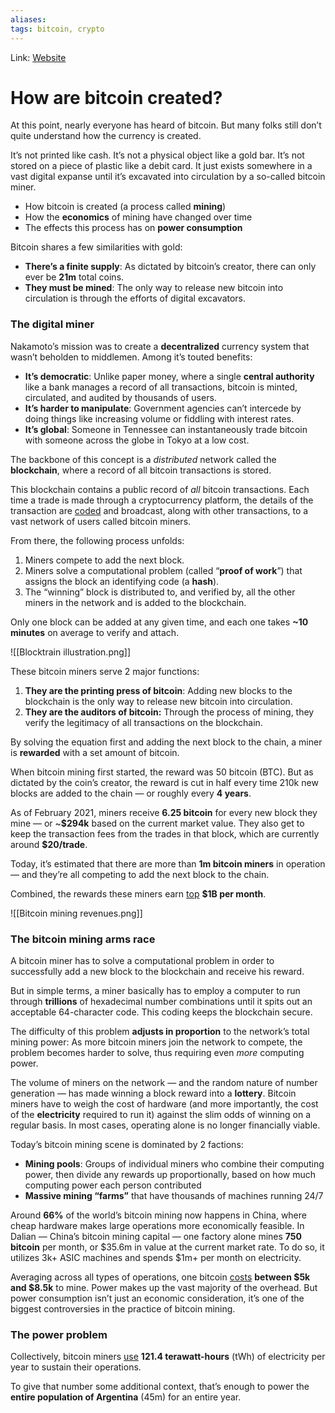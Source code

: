 ```yaml
---
aliases:
tags: bitcoin, crypto
---
```

Link: [Website](https://thehustle.co/how-are-bitcoin-created/)

# How are bitcoin created?

At this point, nearly everyone has heard of bitcoin. But many folks still don’t quite understand how the currency is created.

It’s not printed like cash. It’s not a physical object like a gold bar. It’s not stored on a piece of plastic like a debit card. It just exists somewhere in a vast digital expanse until it’s excavated into circulation by a so-called bitcoin miner.

-   How bitcoin is created (a process called **mining**)
-   How the **economics** of mining have changed over time
-   The effects this process has on **power consumption**

Bitcoin shares a few similarities with gold:
-   **There’s a finite supply**: As dictated by bitcoin’s creator, there can only ever be **21m** total coins.
-   **They must be mined**: The only way to release new bitcoin into circulation is through the efforts of digital excavators.

### The digital miner
Nakamoto’s mission was to create a **decentralized** currency system that wasn’t beholden to middlemen. Among it’s touted benefits:
-   **It’s democratic**: Unlike paper money, where a single **central authority** like a bank manages a record of all transactions, bitcoin is minted, circulated, and audited by thousands of users. 
-   **It’s harder to manipulate**: Government agencies can’t intercede by doing things like increasing volume or fiddling with interest rates.
-   **It’s global**: Someone in Tennessee can instantaneously trade bitcoin with someone across the globe in Tokyo at a low cost.

The backbone of this concept is a _distributed_ network called the **blockchain**, where a record of all bitcoin transactions is stored.

This blockchain contains a public record of _all_ bitcoin transactions. Each time a trade is made through a cryptocurrency platform, the details of the transaction are [coded](https://en.bitcoinwiki.org/wiki/SHA-256) and broadcast, along with other transactions, to a vast network of users called bitcoin miners.

From there, the following process unfolds:
1.  Miners compete to add the next block.
2.  Miners solve a computational problem (called “**proof of work**”) that assigns the block an identifying code (a **hash**).
3.  The “winning” block is distributed to, and verified by, all the other miners in the network and is added to the blockchain.

Only one block can be added at any given time, and each one takes **~10 minutes** on average to verify and attach.

![[Blocktrain illustration.png]]

These bitcoin miners serve 2 major functions:
1.  **They are the printing press of bitcoin**: Adding new blocks to the blockchain is the only way to release new bitcoin into circulation.
2.  **They are the auditors of bitcoin:** Through the process of mining, they verify the legitimacy of all transactions on the blockchain.

By solving the equation first and adding the next block to the chain, a miner is **rewarded** with a set amount of bitcoin.

When bitcoin mining first started, the reward was 50 bitcoin (BTC). But as dictated by the coin’s creator, the reward is cut in half every time 210k new blocks are added to the chain — or roughly every **4 years**.

As of February 2021, miners receive **6.25 bitcoin** for every new block they mine — or \~**\$294k** based on the current market value. They also get to keep the transaction fees from the trades in that block, which are currently around **\$20/trade**.

Today, it’s estimated that there are more than **1m bitcoin miners** in operation — and they’re all competing to add the next block to the chain.

Combined, the rewards these miners earn [top](https://www.coindesk.com/bitcoin-mining-revenue-january-2021) **$1B per month**.

![[Bitcoin mining revenues.png]]

### The bitcoin mining arms race
A bitcoin miner has to solve a computational problem in order to successfully add a new block to the blockchain and receive his reward.

But in simple terms, a miner basically has to employ a computer to run through **trillions** of hexadecimal number combinations until it spits out an acceptable 64-character code. This coding keeps the blockchain secure.

The difficulty of this problem **adjusts in proportion** to the network’s total mining power: As more bitcoin miners join the network to compete, the problem becomes harder to solve, thus requiring even _more_ computing power.

The volume of miners on the network — and the random nature of number generation — has made winning a block reward into a **lottery**. Bitcoin miners have to weigh the cost of hardware (and more importantly, the cost of the **electricity** required to run it) against the slim odds of winning on a regular basis. In most cases, operating alone is no longer financially viable.

Today’s bitcoin mining scene is dominated by 2 factions:
-   **Mining pools**: Groups of individual miners who combine their computing power, then divide any rewards up proportionally, based on how much computing power each person contributed
-   **Massive mining “farms”** that have thousands of machines running 24/7

Around **66%** of the world’s bitcoin mining now happens in China, where cheap hardware makes large operations more economically feasible. In Dalian — China’s bitcoin mining capital — one factory alone mines **750 bitcoin** per month, or $35.6m in value at the current market rate. To do so, it utilizes 3k+ ASIC machines and spends $1m+ per month on electricity.

Averaging across all types of operations, one bitcoin [costs](https://www.thebalance.com/how-much-power-does-the-bitcoin-network-use-391280) **between $5k and $8.5k** to mine. Power makes up the vast majority of the overhead. But power consumption isn’t just an economic consideration, it’s one of the biggest controversies in the practice of bitcoin mining.

### The power problem
Collectively, bitcoin miners [use](https://cbeci.org/) **121.4 terawatt-hours** (tWh) of electricity per year to sustain their operations.

To give that number some additional context, that’s enough to power the **entire population of Argentina** (45m) for an entire year.

